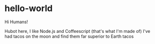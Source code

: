 # hello-world

Hi Humans!

Hubot here, I like Node.js and Coffeescript (that's what I'm made of)
I've had tacos on the moon and find them far superior to Earth tacos
